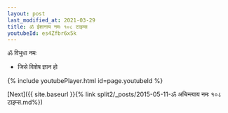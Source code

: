 ```yaml
---
layout: post
last_modified_at: 2021-03-29
title: ॐ ईशानाय नमः १०८ टाइम्स
youtubeId: es4Zfbr6x5k
---
```

 
 
 ॐ विभुधा नमः  
 
 -  जिसे विशेष ज्ञान हो 
 
  
 
  
 
 
 
 
 
 


{% include youtubePlayer.html id=page.youtubeId %}
 
[Next]({{ site.baseurl }}{% link  split2/_posts/2015-05-11-ॐ अचिन्त्याय नमः १०८ टाइम्स.md%})
 
